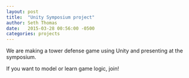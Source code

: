 ```yaml
---
layout: post
title:  "Unity Symposium project"
author: Seth Thomas
date:   2015-03-28 00:56:00 -0500
categories: projects
---
```

We are making a tower defense game using Unity and presenting at the symposium.

If you want to model or learn game logic, join!
